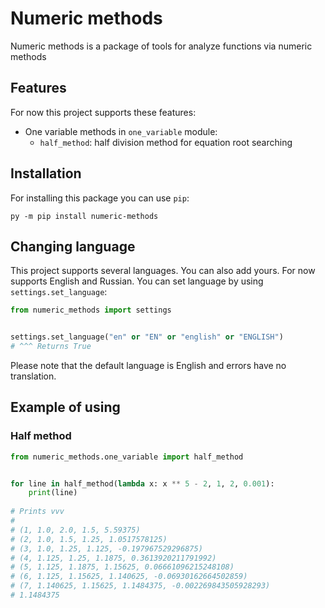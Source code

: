 # Numeric methods
 Numeric methods is a package of tools for analyze functions via numeric methods

## Features
For now this project supports these features:
* One variable methods in `one_variable` module:
  * `half_method`: half division method for equation root searching

## Installation
For installing this package you can use `pip`:
```commandline
py -m pip install numeric-methods
```

## Changing language
This project supports several languages. You can also add yours. For now supports English and Russian. You can set language by using `settings.set_language`:
```Python
from numeric_methods import settings


settings.set_language("en" or "EN" or "english" or "ENGLISH")
# ^^^ Returns True
```
Please note that the default language is English and errors have no translation.

## Example of using
### Half method
```Python
from numeric_methods.one_variable import half_method


for line in half_method(lambda x: x ** 5 - 2, 1, 2, 0.001):
    print(line)
    
# Prints vvv
#
# (1, 1.0, 2.0, 1.5, 5.59375)
# (2, 1.0, 1.5, 1.25, 1.0517578125)
# (3, 1.0, 1.25, 1.125, -0.197967529296875)
# (4, 1.125, 1.25, 1.1875, 0.3613920211791992)
# (5, 1.125, 1.1875, 1.15625, 0.06661096215248108)
# (6, 1.125, 1.15625, 1.140625, -0.06930162664502859)
# (7, 1.140625, 1.15625, 1.1484375, -0.002269843505928293)
# 1.1484375
```
